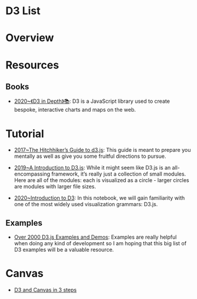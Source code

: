 # D3 List

# Overview

# Resources

## Books

- [2020~《D3 in Depth》📚](https://www.d3indepth.com/introduction/): D3 is a JavaScript library used to create bespoke, interactive charts and maps on the web.

# Tutorial

- [2017~The Hitchhiker’s Guide to d3.js](https://medium.com/@enjalot/the-hitchhikers-guide-to-d3-js-a8552174733a): This guide is meant to prepare you mentally as well as give you some fruitful directions to pursue.

- [2019~A Introduction to D3.js](https://wattenberger.com/blog/d3): While it might seem like D3.js is an all-encompassing framework, it’s really just a collection of small modules. Here are all of the modules: each is visualized as a circle - larger circles are modules with larger file sizes.

- [2020~Introduction to D3](https://observablehq.com/@mitvis/introduction-to-d3): In this notebook, we will gain familiarity with one of the most widely used visualization grammars: D3.js.

## Examples

- [Over 2000 D3.js Examples and Demos](http://techslides.com/over-2000-d3-js-examples-and-demos): Examples are really helpful when doing any kind of development so I am hoping that this big list of D3 examples will be a valuable resource.

# Canvas

- [D3 and Canvas in 3 steps](https://medium.freecodecamp.com/d3-and-canvas-in-3-steps-8505c8b27444#.c34qehc0y)

